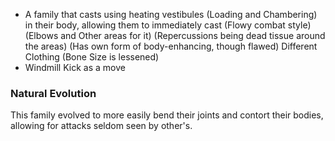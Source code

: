 - A family that casts using heating vestibules (Loading and Chambering) in their body, allowing them to immediately cast (Flowy combat style) (Elbows and Other areas for it) (Repercussions being dead tissue around the areas) (Has own form of body-enhancing, though flawed) Different Clothing (Bone Size is lessened)
- Windmill Kick as a move

### Natural Evolution
This family evolved to more easily bend their joints and contort their bodies, allowing for attacks seldom seen by other's.
